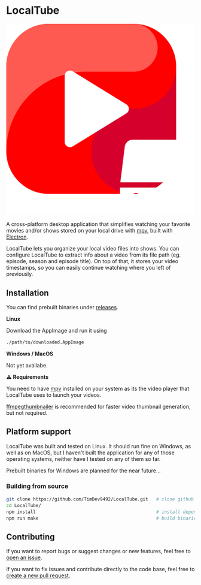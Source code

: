 LocalTube
==

![icon](./assets/localtube_icon.png)

A cross-platform desktop application that simplifies watching your favorite movies and/or shows stored on your local drive with [mpv](https://mpv.io), built with [Electron](https://github.com/electron/electron).

LocalTube lets you organize your local video files into shows. You can configure LocalTube to extract info about a video from its file path (eg. episode, season and episode title). On top of that, it stores your video timestamps, so you can easily continue watching where you left of previously.

## Installation

You can find prebuilt binaries under [releases](https://github.com/TimDev9492/LocalTube/releases).

**Linux**

Download the AppImage and run it using
```sh
./path/to/downloaded.AppImage
```

**Windows / MacOS**

Not yet availabe.

**⚠ Requirements**

You need to have [mpv](https://mpv.io) installed on your system as its the video player that LocalTube uses to launch your videos.

[ffmpegthumbnailer](https://github.com/dirkvdb/ffmpegthumbnailer) is recommended for faster video thumbnail generation, but not required.

## Platform support

LocalTube was built and tested on Linux. It should run fine on Windows, as well as on MacOS, but I haven't built the application for any of those operating systems, neither have I tested on any of them so far.

Prebuilt binaries for Windows are planned for the near future...

### Building from source

```sh
git clone https://github.com/TimDev9492/LocalTube.git   # clone github repository
cd LocalTube/
npm install                                             # install dependecies
npm run make                                            # build binaries
```

## Contributing

If you want to report bugs or suggest changes or new features, feel free to [open an issue](https://github.com/TimDev9492/LocalTube/issues/new).

If you want to fix issues and contribute directly to the code base, feel free to [create a new pull request](https://github.com/TimDev9492/LocalTube/pulls).
